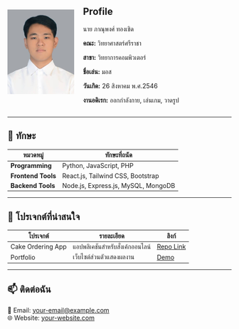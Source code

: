 
<div style="display: flex; align-items: center; gap: 20px;">
  <img src="img/Myself.jpg" alt="image" style="width: 150px;">
  <div>
    <h2>Profile</h2>
    <p>นาย ภาณุพงศ์ ทองเชิด</p>
    <p><strong>คณะ:</strong> วิทยาศาสตร์ศรีราชา</p>
    <p><strong>สาขา:</strong> วิทยาการคอมพิวเตอร์</p>
    <p><strong>ชื่อเล่น:</strong> มอส</p>
    <p><strong>วันเกิด:</strong> 26 สิงหาคม พ.ศ.2546</p>
    <p><strong>งานอดิเรก:</strong> ออกกำลังกาย, เล่นเกม, วาดรูป</p>
  </div>
</div>


---

## 🔧 **ทักษะ**

| **หมวดหมู่**       | **ทักษะที่ถนัด**                     |
|---------------------|---------------------------------------|
| **Programming**     | Python, JavaScript, PHP              |
| **Frontend Tools**  | React.js, Tailwind CSS, Bootstrap    |
| **Backend Tools**   | Node.js, Express.js, MySQL, MongoDB  |

---

## 📂 **โปรเจกต์ที่น่าสนใจ**

| โปรเจกต์         | รายละเอียด                              | ลิงก์                                     |
|-------------------|-----------------------------------------|-------------------------------------------|
| Cake Ordering App | แอปพลิเคชันสำหรับสั่งเค้กออนไลน์      | [Repo Link](https://github.com/your-repo) |
| Portfolio         | เว็บไซต์ส่วนตัวแสดงผลงาน             | [Demo](https://your-portfolio.com)        |

---

## 📫 **ติดต่อฉัน**
📧 Email: [your-email@example.com](mailto:your-email@example.com)  
🌐 Website: [your-website.com](https://your-website.com)  
